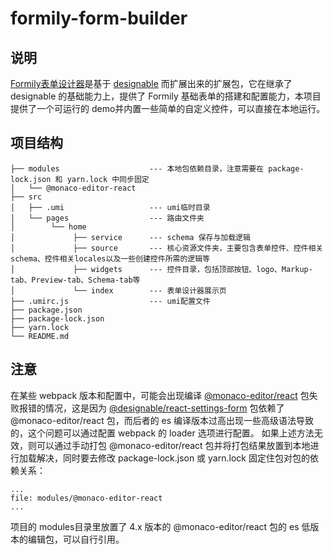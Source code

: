 # formily-form-builder

## 说明

[Formily表单设计器](https://designable-antd.formilyjs.org)是基于 [designable](https://github.com/alibaba/designable) 而扩展出来的扩展包，它在继承了 designable 的基础能力上，提供了 Formily 基础表单的搭建和配置能力，本项目提供了一个可运行的 demo并内置一些简单的自定义控件，可以直接在本地运行。

## 项目结构

    ├── modules                    --- 本地包依赖目录，注意需要在 package-lock.json 和 yarn.lock 中同步固定
    │   └── @monaco-editor-react
    ├── src
    │   ├── .umi                   --- umi临时目录
    │   └── pages                  --- 路由文件夹
    │        └── home
    │             ├── service      --- schema 保存与加载逻辑
    │             ├── source       --- 核心资源文件夹，主要包含表单控件、控件相关schema、控件相关locales以及一些创建控件所需的逻辑等
    │             ├── widgets      --- 控件目录，包括顶部按钮、logo、Markup-tab、Preview-tab、Schema-tab等
    │             └── index        --- 表单设计器展示页
    ├── .umirc.js                  --- umi配置文件
    ├── package.json
    ├── package-lock.json
    ├── yarn.lock
    └── README.md

## 注意

在某些 webpack 版本和配置中，可能会出现编译 [@monaco-editor/react](https://github.com/suren-atoyan/monaco-react) 包失败报错的情况，这是因为 [@designable/react-settings-form](https://www.npmjs.com/package/@designable/react-settings-form) 包依赖了 @monaco-editor/react 包，而后者的 es 编译版本过高出现一些高级语法导致的，这个问题可以通过配置 webpack 的 loader 选项进行配置。
如果上述方法无效，则可以通过手动打包 @monaco-editor/react 包并将打包结果放置到本地进行加载解决，同时要去修改 package-lock.json 或 yarn.lock 固定住包对包的依赖关系：

```
...
file: modules/@monaco-editor-react
...
```

项目的 modules目录里放置了 4.x 版本的 @monaco-editor/react 包的 es 低版本的编辑包，可以自行引用。
